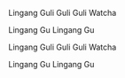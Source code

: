 Lingang Guli Guli Guli Watcha

Lingang Gu Lingang Gu

Lingang Guli Guli Guli Watcha

Lingang Gu Lingang Gu
